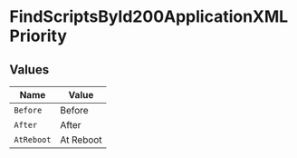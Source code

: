 # FindScriptsById200ApplicationXMLPriority


## Values

| Name       | Value      |
| ---------- | ---------- |
| `Before`   | Before     |
| `After`    | After      |
| `AtReboot` | At Reboot  |